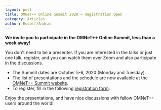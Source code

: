 ```yaml
---
layout: post
title: OMNeT++ Online Summit 2020 – Registration Open
category: Articles
author: Rudolf/Andras
---
```


**We invite you to participate in the OMNeT++ Online Summit, less than a week away!**

You don't need to be a presenter. If you are interested in the talks or just one
talk, register, and you can watch them over Zoom and also participate in the
discussions.

* The Summit dates are October 5-6, 2020 (Monday and Tuesday).
* The list of presentations and the schedule are now available at the [OMNeT++ Summit website](https://summit.omnetpp.org/2020).
* To register, fill in the following [registration form](https://forms.gle/NigFkUdwXksLYd2H7).

 Enjoy the presentations, and have nice discussions with fellow OMNeT++ users around the world!
